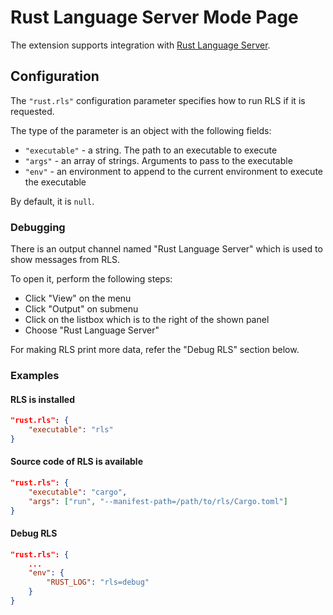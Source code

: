 # Rust Language Server Mode Page

The extension supports integration with [Rust Language Server](https://github.com/rust-lang-nursery/rls).

## Configuration
The `"rust.rls"` configuration parameter specifies how to run RLS if it is requested.

The type of the parameter is an object with the following fields:

* `"executable"` - a string. The path to an executable to execute
* `"args"` - an array of strings. Arguments to pass to the executable
* `"env"` - an environment to append to the current environment to execute the executable

By default, it is `null`.

### Debugging
There is an output channel named "Rust Language Server" which is used to show messages from RLS.

To open it, perform the following steps:

* Click "View" on the menu
* Click "Output" on submenu
* Click on the listbox which is to the right of the shown panel
* Choose "Rust Language Server"

For making RLS print more data, refer the "Debug RLS" section below.

### Examples
#### RLS is installed
```json
"rust.rls": {
    "executable": "rls"
}
```

#### Source code of RLS is available
```json
"rust.rls": {
    "executable": "cargo",
    "args": ["run", "--manifest-path=/path/to/rls/Cargo.toml"]
}
```

#### Debug RLS
```json
"rust.rls": {
    ...
    "env": {
        "RUST_LOG": "rls=debug"
    }
}
```
